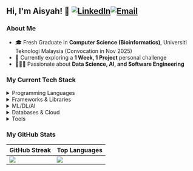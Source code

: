## Hi, I'm Aisyah! 👋 [![LinkedIn](https://img.shields.io/badge/LinkedIn-%230077B5.svg?logo=linkedin&logoColor=white)](https://linkedin.com/in/aisyahnadzri)[![Email](https://img.shields.io/badge/Email-D14836?logo=gmail&logoColor=white)](mailto:aisyahmnadzri@gmail.com)
### About Me
- 🎓 Fresh Graduate in **Computer Science (Bioinformatics)**, Universiti Teknologi Malaysia (Convocation in Nov 2025)  
- 🐧 Currently exploring a **1 Week, 1 Project** personal challenge  
- 👩🏻‍💻 Passionate about **Data Science, AI, and Software Engineering**  
### My Current Tech Stack
<details>
  <summary>Programming Languages</summary>
  
  ![C++](https://img.shields.io/badge/c++-%2300599C.svg?logo=c%2B%2B&logoColor=white)
  ![Java](https://img.shields.io/badge/java-%23ED8B00.svg?logo=openjdk&logoColor=white)
  ![JavaScript](https://img.shields.io/badge/javascript-%23323330.svg?logo=javascript&logoColor=%23F7DF1E)
  ![PHP](https://img.shields.io/badge/php-%23777BB4.svg?logo=php&logoColor=white)
  ![Python](https://img.shields.io/badge/python-3670A0?logo=python&logoColor=ffdd54)
  ![R](https://img.shields.io/badge/r-%23276DC3.svg?logo=r&logoColor=white)
  ![Markdown](https://img.shields.io/badge/markdown-%23000000.svg?logo=markdown&logoColor=white)

</details>

<details>
  <summary>Frameworks & Libraries</summary>
  
  ![FastAPI](https://img.shields.io/badge/FastAPI-005571?logo=fastapi)
  ![NodeJS](https://img.shields.io/badge/node.js-6DA55F?logo=node.js&logoColor=white)
  ![React](https://img.shields.io/badge/react-%2320232a.svg?logo=react&logoColor=%2361DAFB)
  ![React Native](https://img.shields.io/badge/react_native-%2320232a.svg?logo=react&logoColor=%2361DAFB)
  ![Streamlit](https://img.shields.io/badge/Streamlit-%23FE4B4B.svg?logo=streamlit&logoColor=white)
  ![Bootstrap](https://img.shields.io/badge/bootstrap-%238511FA.svg?logo=bootstrap&logoColor=white)
  ![TailwindCSS](https://img.shields.io/badge/tailwindcss-%2338B2AC.svg?logo=tailwind-css&logoColor=white)

</details>

<details>
  <summary>ML/DL/AI</summary>
  
  ![Pandas](https://img.shields.io/badge/pandas-%23150458.svg?logo=pandas&logoColor=white)
  ![NumPy](https://img.shields.io/badge/numpy-%23013243.svg?logo=numpy&logoColor=white)
  ![Matplotlib](https://img.shields.io/badge/Matplotlib-%23ffffff.svg?logo=Matplotlib&logoColor=black)
  ![Plotly](https://img.shields.io/badge/Plotly-%233F4F75.svg?logo=plotly&logoColor=white)
  ![TensorFlow](https://img.shields.io/badge/TensorFlow-%23FF6F00.svg?logo=TensorFlow&logoColor=white)
  ![Keras](https://img.shields.io/badge/Keras-%23D00000.svg?logo=Keras&logoColor=white)
  ![PyTorch](https://img.shields.io/badge/PyTorch-%23EE4C2C.svg?logo=PyTorch&logoColor=white)
  ![scikit-learn](https://img.shields.io/badge/scikit--learn-%23F7931E.svg?logo=scikit-learn&logoColor=white)
  ![Anaconda](https://img.shields.io/badge/Anaconda-%2344A833.svg?logo=anaconda&logoColor=white)

</details>

<details>
  <summary>Databases & Cloud</summary>
  
  ![MySQL](https://img.shields.io/badge/mysql-4479A1.svg?logo=mysql&logoColor=white)
  ![SQLite](https://img.shields.io/badge/sqlite-%2307405e.svg?logo=sqlite&logoColor=white)
  ![Oracle](https://img.shields.io/badge/Oracle-F80000?logo=oracle&logoColor=white)
  ![Firebase](https://img.shields.io/badge/firebase-a08021?logo=firebase&logoColor=ffcd34)
  ![AWS](https://img.shields.io/badge/AWS-%23FF9900.svg?logo=amazon-aws&logoColor=white)
  ![Azure](https://img.shields.io/badge/azure-%230072C6.svg?logo=microsoftazure&logoColor=white)
  ![Qdrant](https://img.shields.io/badge/Qdrant-%23FF4F00.svg?logo=qdrant&logoColor=white)

</details>

<details>
  <summary>Tools</summary>
  
  ![GitHub](https://img.shields.io/badge/github-%23121011.svg?logo=github&logoColor=white)
  ![GitLab](https://img.shields.io/badge/gitlab-%23181717.svg?logo=gitlab&logoColor=white)
  ![GitHub Actions](https://img.shields.io/badge/github%20actions-%232671E5.svg?logo=githubactions&logoColor=white)
  ![Postman](https://img.shields.io/badge/Postman-FF6C37?logo=postman&logoColor=white)
  ![Arduino](https://img.shields.io/badge/-Arduino-00979D?logo=Arduino&logoColor=white)
  ![Power Bi](https://img.shields.io/badge/power_bi-F2C811?logo=powerbi&logoColor=black)
  ![Figma](https://img.shields.io/badge/figma-%23F24E1E.svg?logo=figma&logoColor=white)

</details>

### My GitHub Stats
| GitHub Streak | Top Languages |
| ------------- | ------------- |
| ![](https://nirzak-streak-stats.vercel.app/?user=aisyahmnadzri&theme=default_repocard&hide_border=false) | ![](https://github-readme-stats.vercel.app/api/top-langs/?username=aisyahmnadzri&layout=donut) |

